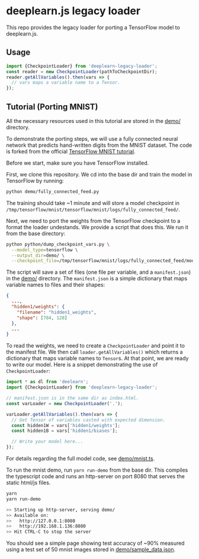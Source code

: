 # deeplearn.js legacy loader

This repo provides the legacy loader for porting a TensorFlow model to deeplearn.js.

## Usage
```js
import {CheckpointLoader} from 'deeplearn-legacy-loader';
const reader = new CheckpointLoader(pathToCheckpointDir);
reader.getAllVariables().then(vars => {
  // vars maps a variable name to a Tensor.
});
```

## Tutorial (Porting MNIST)
All the necessary resources used in this tutorial are stored in the [demo/](./demo) directory.

To demonstrate the porting steps, we will use a fully connected neural network that predicts hand-written digits
from the MNIST dataset. The code is forked from the official
[TensorFlow MNIST tutorial](https://github.com/tensorflow/tensorflow/blob/r1.2/tensorflow/examples/tutorials/mnist/fully_connected_feed.py).

Before we start, make sure you have TensorFlow installed.

First, we clone this repository. We cd into the base dir and train the model in TensorFlow by running:

```bash
python demo/fully_connected_feed.py
```

The training should take ~1 minute and will store a model checkpoint in
`/tmp/tensorflow/mnist/tensorflow/mnist/logs/fully_connected_feed/`.

Next, we need to port the weights from the TensorFlow checkpoint to a format
the loader undestands. We provide a script that does this.
We run it from the base directory:

```bash
python python/dump_checkpoint_vars.py \
  --model_type=tensorflow \
  --output_dir=demo/ \
  --checkpoint_file=/tmp/tensorflow/mnist/logs/fully_connected_feed/model.ckpt-1999
```

The script will save a set of files (one file per variable, and a
`manifest.json`) in the [demo/](./demo/) directory. The `manifest.json` is a simple
dictionary that maps variable names to files and their shapes:

```json
{
  ...,
  "hidden1/weights": {
    "filename": "hidden1_weights",
    "shape": [784, 128]
  },
  ...
}
```

To read the weights, we need to create a `CheckpointLoader` and point it to the
manifest file. We then call `loader.getAllVariables()` which returns a
dictionary that maps variable names to `Tensor`s. At that point, we are ready
to write our model. Here is a snippet demonstrating the use of
`CheckpointLoader`:

```js
import * as dl from 'deelearn';
import {CheckpointLoader} from 'deeplearn-legacy-loader';

// manifest.json is in the same dir as index.html.
const varLoader = new CheckpointLoader('.');

varLoader.getAllVariables().then(vars => {
  // Get Tensor of variables casted with expected dimension.
  const hidden1W = vars['hidden1/weights'];
  const hidden1B = vars['hidden1/biases'];

  // Write your model here...
});
```

For details regarding the full model code, see [demo/mnist.ts](./demo/mnist.ts).

To run the mnist demo, run `yarn run-demo` from the base dir. This compiles the typescript code and runs an http-server on port 8080 that serves the static html/js files.

```bash
yarn
yarn run-demo

>> Starting up http-server, serving demo/
>> Available on:
>>   http://127.0.0.1:8080
>>   http://192.168.1.136:8080
>> Hit CTRL-C to stop the server
```

You should see a simple page showing test accuracy of ~90% measured using a test set of 50 mnist images stored in [demo/sample_data.json](./demo/sample_data.json).
